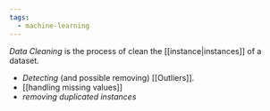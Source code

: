 ```yaml
---
tags:
  - machine-learning
---
```

*Data Cleaning* is the process of clean the [[instance|instances]] of a dataset.

- *Detecting* (and possible removing) [[Outliers]].
- [[handling missing values]]
- *removing duplicated instances*